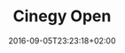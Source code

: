 ---
date: 2016-09-05T23:23:18+02:00
description: "Cinegy Open documentation project"
license: ""
licenseLink: ""
sitelink: https://open.cinegy.com/
sourceLink:
tags:
- documentation
thumbnail: /images/cinegyopen-tn.png
title: Cinegy Open
---